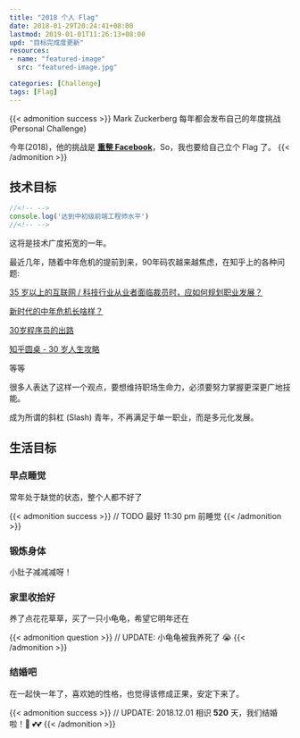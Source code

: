 ```yaml
---
title: "2018 个人 Flag"
date: 2018-01-29T20:24:41+08:00
lastmod: 2019-01-01T11:26:13+08:00
upd: "目标完成度更新"
resources:
- name: "featured-image"
  src: "featured-image.jpg"

categories: [Challenge]
tags: [Flag]
---
```


{{< admonition success >}}
Mark Zuckerberg 每年都会发布自己的年度挑战 (Personal Challenge)

今年(2018)，他的挑战是 **<u>重整 Facebook</u>**，So，我也要给自己立个 Flag 了。
{{< /admonition >}}

## 技术目标

```javascript
//<!-- -->
console.log('达到中初级前端工程师水平')
//<!-- -->
```

<!--more-->

这将是技术广度拓宽的一年。

最近几年，随着中年危机的提前到来，90年码农越来越焦虑，在知乎上的各种问题:

[35 岁以上的互联网 / 科技行业从业者面临裁员时，应如何规划职业发展？](https://www.zhihu.com/question/55801683)

[新时代的中年危机长啥样？](https://www.zhihu.com/question/61686566)

[30岁程序员的出路](https://www.zhihu.com/question/20155451)

[知乎圆桌 - 30 岁人生攻略](https://www.zhihu.com/roundtable/middleage)

等等

很多人表达了这样一个观点，要想维持职场生命力，必须要努力掌握更深更广地技能。

成为所谓的斜杠 (Slash) 青年，不再满足于单一职业，而是多元化发展。


## 生活目标

### 早点睡觉 

常年处于缺觉的状态，整个人都不好了

{{< admonition success >}}
// TODO 最好 11:30 pm 前睡觉
{{< /admonition >}}

### 锻炼身体

小肚子减减减呀！

### 家里收拾好

养了点花花草草，买了一只小龟龟，希望它明年还在

{{< admonition question >}}
// UPDATE: 小龟龟被我养死了 😭
{{< /admonition >}}

### 结婚吧

在一起快一年了，喜欢她的性格，也觉得该修成正果，安定下来了。

{{< admonition success >}}
// UPDATE: 2018.12.01 相识 **520** 天，我们结婚啦！👫 💕💕
{{< /admonition >}}
